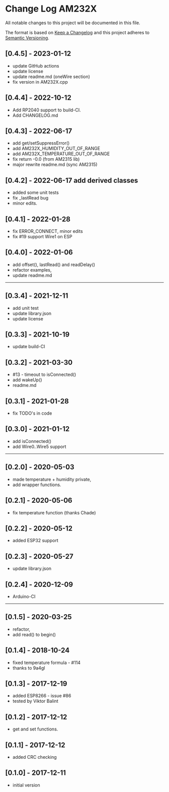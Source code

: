 # Change Log AM232X

All notable changes to this project will be documented in this file.

The format is based on [Keep a Changelog](http://keepachangelog.com/)
and this project adheres to [Semantic Versioning](http://semver.org/).


## [0.4.5] - 2023-01-12
- update GitHub actions
- update license
- update readme.md (oneWire section)
- fix version in AM232X.cpp


## [0.4.4] - 2022-10-12
- Add RP2040 support to build-CI.
- Add CHANGELOG.md

## [0.4.3] - 2022-06-17
- add get/setSuppressError()
- add AM232X_HUMIDITY_OUT_OF_RANGE
- add AM232X_TEMPERATURE_OUT_OF_RANGE
- fix return -0.0 (from AM2315 lib)
- major rewrite readme.md (sync AM2315)

## [0.4.2] - 2022-06-17  add derived classes
- added some unit tests
- fix _lastRead bug
- minor edits.

## [0.4.1] - 2022-01-28
- fix ERROR_CONNECT, minor edits
- fix #19 support Wire1 on ESP

## [0.4.0] - 2022-01-06
- add offset(), lastRead() and readDelay()
- refactor examples, 
- update readme.md

----

## [0.3.4] - 2021-12-11
- add unit test
- update library.json
- update license

## [0.3.3] - 2021-10-19
- update build-CI

## [0.3.2] - 2021-03-30
- #13 - timeout to isConnected()
- add wakeUp()
- readme.md

## [0.3.1] - 2021-01-28
- fix TODO's in code

## [0.3.0] - 2021-01-12
- add isConnected()
- add Wire0..Wire5 support

----

## [0.2.0] - 2020-05-03
-  made temperature + humidity private, 
- add wrapper functions.
## [0.2.1] - 2020-05-06
-  fix temperature function (thanks Chade)
## [0.2.2] - 2020-05-12
-  added ESP32 support
## [0.2.3] - 2020-05-27
-  update library.json
## [0.2.4] - 2020-12-09
-  Arduino-CI

----

## [0.1.5] - 2020-03-25
- refactor, 
- add read() to begin()

## [0.1.4] - 2018-10-24
- fixed temperature formula - #114
- thanks to 9a4gl

## [0.1.3] - 2017-12-19
-  added ESP8266 - issue #86
- tested by Viktor Balint

## [0.1.2] - 2017-12-12
-  get and set functions.

## [0.1.1] - 2017-12-12
-  added CRC checking

## [0.1.0] - 2017-12-11
-  initial version

